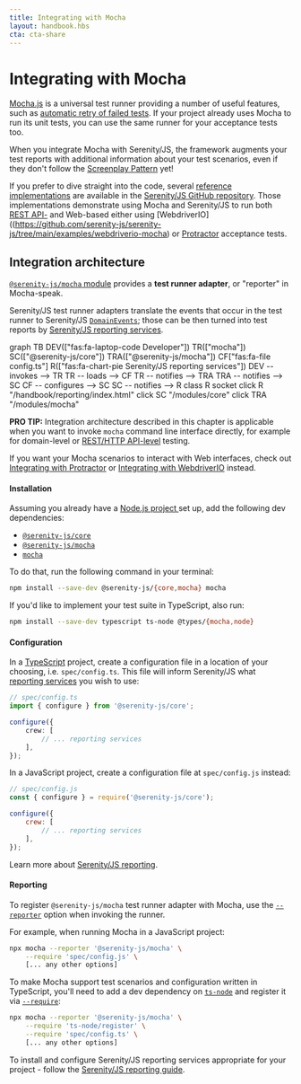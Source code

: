 ```yaml
---
title: Integrating with Mocha
layout: handbook.hbs
cta: cta-share
---
```

# Integrating with Mocha

[Mocha.js](https://mochajs.org/) is a universal test runner providing a number of useful features, such as [automatic retry of failed tests](/modules/mocha/class/src/adapter/MochaConfig.ts~MochaConfig.html#instance-member-retries). If your project already uses Mocha to run its unit tests, you can use the same runner for your acceptance tests too. 

When you integrate Mocha with Serenity/JS, the framework augments your test reports with additional information about your test scenarios, even if they don't follow the [Screenplay Pattern](/handbook/thinking-in-serenity-js/screenplay-pattern.html) yet!

If you prefer to dive straight into the code, several [reference implementations](https://github.com/serenity-js/serenity-js/tree/main/examples) are available in the [Serenity/JS GitHub repository](https://github.com/serenity-js/serenity-js). Those implementations demonstrate using Mocha and Serenity/JS to run both [REST API-](https://github.com/serenity-js/serenity-js/tree/main/examples/mocha-rest-api-level-testing) and Web-based either using [WebdriverIO]((https://github.com/serenity-js/serenity-js/tree/main/examples/webdriverio-mocha) or [Protractor](https://github.com/serenity-js/serenity-js/tree/main/examples/protractor-mocha) acceptance tests.

## Integration architecture

[`@serenity-js/mocha` module](/modules/mocha) provides a **test runner adapter**, or "reporter" in Mocha-speak.

Serenity/JS test runner adapters translate the events that occur in the test runner to Serenity/JS [`DomainEvents`](/modules/core/identifiers.html#events); those can be then turned into test reports by [Serenity/JS reporting services](/handbook/reporting/index.html).

<div class="mermaid">
graph TB
    DEV(["fas:fa-laptop-code Developer"])
    TR(["mocha"])
    SC(["@serenity-js/core"])
    TRA(["@serenity-js/mocha"])
    CF["fas:fa-file config.ts"]
    R(["fas:fa-chart-pie Serenity/JS reporting services"])
    DEV -- invokes --> TR
    TR -- loads --> CF
    TR -- notifies --> TRA
    TRA -- notifies --> SC
    CF -- configures --> SC
    SC -- notifies --> R
    class R socket
    click R "/handbook/reporting/index.html"
    click SC "/modules/core"
    click TRA "/modules/mocha"
</div>

<div class="pro-tip">
    <div class="icon"><i class="fas fa-lightbulb"></i></div>
    <div class="text"><p><strong>PRO TIP:</strong>
        Integration architecture described in this chapter is applicable when you want to invoke <code>mocha</code> command line interface directly, for example for domain-level or <a href="(/modules/rest">REST/HTTP API-level</a> testing. 
    </p>
    <p>If you want your Mocha scenarios to interact with Web interfaces, check out <a href="/handbook/integration/serenityjs-and-protractor.html">Integrating with Protractor</a> or <a href="/handbook/integration/serenityjs-and-webdriverio.html">Integrating with WebdriverIO</a> instead.
    </p></div>
</div>

#### Installation

Assuming you already have a [Node.js project ](/handbook/integration/runtime-dependencies.html#a-node-js-project) set up, add the following dev dependencies:
- [`@serenity-js/core`](/modules/core)
- [`@serenity-js/mocha`](/modules/mocha)
- [`mocha`](https://www.npmjs.com/package/mocha)

To do that, run the following command in your terminal:
```bash
npm install --save-dev @serenity-js/{core,mocha} mocha
```

If you'd like to implement your test suite in TypeScript, also run:
```bash
npm install --save-dev typescript ts-node @types/{mocha,node}
```

#### Configuration

In a [TypeScript](https://www.typescriptlang.org/) project, create a configuration file in a location of your choosing, i.e. `spec/config.ts`. This file will inform Serenity/JS what [reporting services](/handbook/reporting/) you wish to use:

```typescript
// spec/config.ts
import { configure } from '@serenity-js/core';

configure({
    crew: [
        // ... reporting services
    ],
});
```

In a JavaScript project, create a configuration file at `spec/config.js` instead:

```javascript
// spec/config.js
const { configure } = require('@serenity-js/core');

configure({
    crew: [
        // ... reporting services
    ],
});
```

Learn more about [Serenity/JS reporting](/handbook/reporting/).

#### Reporting

To register `@serenity-js/mocha` test runner adapter with Mocha, use the [`--reporter`](https://mochajs.org/#command-line-usage) option when invoking the runner.

For example, when running Mocha in a JavaScript project:

```bash
npx mocha --reporter '@serenity-js/mocha' \
    --require 'spec/config.js' \
    [... any other options]
```

To make Mocha support test scenarios and configuration written in TypeScript, you'll need to add a dev dependency on [`ts-node`](https://www.npmjs.com/package/ts-node) and register it via [`--require`](https://mochajs.org/#command-line-usage):

```bash
npx mocha --reporter '@serenity-js/mocha' \
    --require 'ts-node/register' \
    --require 'spec/config.ts' \ 
    [... any other options]
```

To install and configure Serenity/JS reporting services appropriate for your project - follow the [Serenity/JS reporting guide](/handbook/reporting/).
